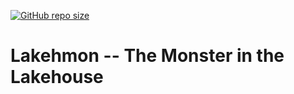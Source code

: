 [![GitHub repo size](https://img.shields.io/github/repo-size/sathishgang-db/lakehmon?style=flat-square)](https://github.com/sathishgang-db/lakehmon)
# Lakehmon -- The Monster in the Lakehouse

